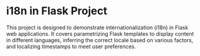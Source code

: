 # i18n in Flask Project

This project is designed to demonstrate internationalization (i18n) in Flask web applications. It covers parametrizing Flask templates to display content in different languages, inferring the correct locale based on various factors, and localizing timestamps to meet user preferences.


